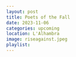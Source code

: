 ```yaml
---
layout: post
title: Poets of the Fall
date: 2023-11-06
categories: upcoming
location: L'Alhambra
image: riseagainst.jpeg
playlist: 
---
```

